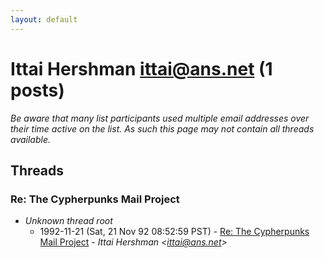 ```yaml
---
layout: default
---
```


# Ittai Hershman <ittai@ans.net> (1 posts)

_Be aware that many list participants used multiple email addresses over their time active on the list. As such this page may not contain all threads available._

## Threads

### Re: The Cypherpunks Mail Project
+ _Unknown thread root_
  + 1992-11-21 (Sat, 21 Nov 92 08:52:59 PST) - [Re: The Cypherpunks Mail Project](/archive/1992/11/34bd5332c49bc34add3d90ed7dbc53115b4c1d6dd7e1da557065bec5e862d738) - _Ittai Hershman \<ittai@ans.net\>_

